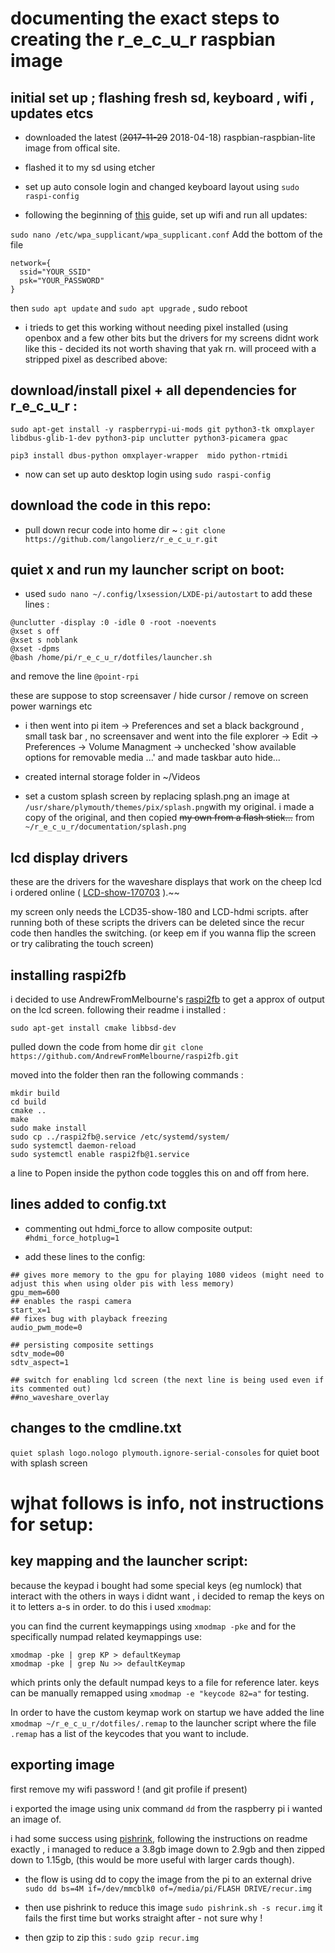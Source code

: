 
# documenting the exact steps to creating the r_e_c_u_r raspbian image

## initial set up ; flashing fresh sd, keyboard , wifi , updates etcs

- downloaded the latest (~~2017-11-29~~ 2018-04-18) raspbian-raspbian-lite image from offical site.

- flashed it to my sd using etcher

- set up auto console login and changed keyboard layout using `sudo raspi-config`

- following the beginning of [this](https://gist.github.com/kmpm/8e535a12a45a32f6d36cf26c7c6cef51) guide,
set up wifi and run all updates: 

`sudo nano /etc/wpa_supplicant/wpa_supplicant.conf` Add the bottom of the file
```
network={
  ssid="YOUR_SSID"
  psk="YOUR_PASSWORD"
}
```

then `sudo apt update` and `sudo apt upgrade` , sudo reboot

- i trieds to get this working without needing pixel installed (using openbox and a few other bits but the drivers for my screens didnt work like this - decided its not worth shaving that yak rn. will proceed with a stripped pixel as described above:
 
## download/install pixel + all dependencies for r_e_c_u_r : 
 ```
 sudo apt-get install -y raspberrypi-ui-mods git python3-tk omxplayer libdbus-glib-1-dev python3-pip unclutter python3-picamera gpac 
 
 pip3 install dbus-python omxplayer-wrapper  mido python-rtmidi
 ```

- now can set up auto desktop login using `sudo raspi-config`

## download the code in this repo:

- pull down recur code into home dir ~ : `git clone https://github.com/langolierz/r_e_c_u_r.git`

## quiet x and run my launcher script on boot:

- used `sudo nano ~/.config/lxsession/LXDE-pi/autostart` to add these lines : 
```
@unclutter -display :0 -idle 0 -root -noevents
@xset s off
@xset s noblank
@xset -dpms
@bash /home/pi/r_e_c_u_r/dotfiles/launcher.sh
```

and remove the line `@point-rpi` 

these are suppose to stop screensaver / hide cursor / remove on screen power warnings etc

- i then went into pi item -> Preferences and set a black background , small task bar , no screensaver  and went into the file explorer -> Edit -> Preferences -> Volume Managment -> unchecked 'show available options for removable media ...' and made taskbar auto hide...

- created internal storage folder in ~/Videos 

- set a custom splash screen by replacing splash.png an image at `/usr/share/plymouth/themes/pix/splash.png`with my original. i made a copy of the original, and then copied ~~my own from a flash stick...~~ from `~/r_e_c_u_r/documentation/splash.png`

## lcd display drivers

these are the drivers for the waveshare displays that work on the cheep lcd i ordered online ( [LCD-show-170703] ).~~

my screen only needs the LCD35-show-180 and LCD-hdmi scripts. after running both of these scripts the drivers can be deleted since the recur code then handles the switching. (or keep em if you wanna flip the screen or try calibrating the touch screen)


## installing raspi2fb

i decided to use AndrewFromMelbourne's [raspi2fb] to get a approx of output on the lcd screen. following their readme i installed :

`sudo apt-get install cmake libbsd-dev`

 pulled down the code from home dir  `git clone https://github.com/AndrewFromMelbourne/raspi2fb.git` 
 
 moved into the folder then ran the following commands : 
 ```
 mkdir build
cd build
cmake ..
make
sudo make install
sudo cp ../raspi2fb@.service /etc/systemd/system/
sudo systemctl daemon-reload
sudo systemctl enable raspi2fb@1.service
```
a line to Popen inside the python code toggles this on and off from here.

## lines added to config.txt

- commenting out hdmi_force to allow composite output: `#hdmi_force_hotplug=1`

- add these lines to the config:
```
## gives more memory to the gpu for playing 1080 videos (might need to adjust this when using older pis with less memory)
gpu_mem=600
## enables the raspi camera
start_x=1
## fixes bug with playback freezing
audio_pwm_mode=0

## persisting composite settings
sdtv_mode=00
sdtv_aspect=1

## switch for enabling lcd screen (the next line is being used even if its commented out)
##no_waveshare_overlay
```

## changes to the cmdline.txt

`quiet splash logo.nologo plymouth.ignore-serial-consoles` for quiet boot with splash screen 

# wjhat follows is info, not instructions for setup:

## key mapping and the launcher script:

because the keypad i bought had some special keys (eg numlock) that interact with the others in ways i didnt want , i decided to remap the keys on it to letters a-s in order. to do this i used `xmodmap`:

you can find the current keymappings using `xmodmap -pke` and for the specifically numpad related keymappings use:

    xmodmap -pke | grep KP > defaultKeymap
    xmodmap -pke | grep Nu >> defaultKeymap

which prints only the default numpad keys to a file for reference later.
keys can be manually remapped using `xmodmap -e "keycode 82=a"` for testing.

In order to have the custom keymap work on startup we have added the line `xmodmap ~/r_e_c_u_r/dotfiles/.remap` to the launcher script where the file `.remap` has a list of the keycodes that you want to include.

## exporting image

first remove my wifi password ! (and git profile if present)

i exported the image using unix command `dd` from the raspberry pi i wanted an image of.

i had some success using [pishrink], following the instructions on readme exactly , i managed to reduce a 3.8gb image down to 2.9gb and then zipped down to 1.15gb, (this would be more useful with larger cards though).

- the flow is using dd to copy the image from the pi to an external drive `sudo dd bs=4M if=/dev/mmcblk0 of=/media/pi/FLASH DRIVE/recur.img`

- then use pishrink to reduce this image `sudo pishrink.sh -s recur.img` it fails the first time but works straight after - not sure why !

- then gzip to zip this : `sudo gzip recur.img`

[pishrink]: https://github.com/Drewsif/PiShrink
[LCD-show-170703]: www.waveshare.com/w/uplosd/0/00/LCD-show-170703.tar.gz
[raspi2fb]: https://github.com/AndrewFromMelbourne/raspi2fb
